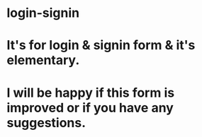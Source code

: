 # login-signin
# It's for login & signin form & it's elementary.
# I will be happy if this form is improved or if you have any suggestions.
